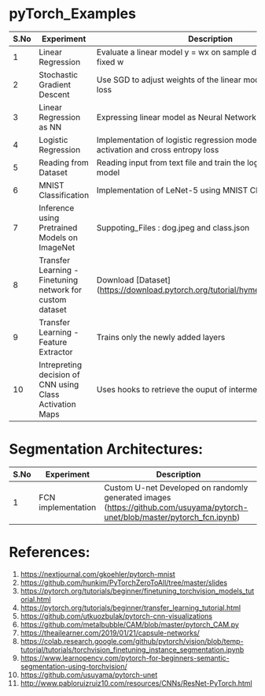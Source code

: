 # pyTorch_Examples

| S.No | Experiment | Description |
| ---------- | ---------- | ----------------- |
| 1 | Linear Regression |  Evaluate a linear model y = wx on sample data points using fixed w | 
| 2 | Stochastic Gradient Descent | Use SGD to adjust weights of the linear model based on MSE loss |
| 3 | Linear Regression as NN | Expressing linear model as Neural Network in pyTorch |
| 4 | Logistic Regression | Implementation of logistic regression model with sigmoid activation and cross entropy loss |
| 5 | Reading from Dataset | Reading input from text file and train the logistic regression model |
| 6 | MNIST Classification | Implementation of LeNet-5 using MNIST Classification |
| 7 | Inference using Pretrained Models on ImageNet | Suppoting_Files : dog.jpeg and class.json |
| 8 | Transfer Learning - Finetuning network for custom dataset | Download [Dataset] (https://download.pytorch.org/tutorial/hymenoptera_data.zip) |
| 9 | Transfer Learning - Feature Extractor | Trains only the newly added layers |
| 10 | Intrepreting decision of CNN using Class Activation Maps | Uses hooks to retrieve the ouput of intermediate layer|

# Segmentation Architectures:
| S.No | Experiment | Description |
| ---------- | ---------- | ----------------- |
|1| FCN implementation |Custom U-net Developed on randomly generated images (https://github.com/usuyama/pytorch-unet/blob/master/pytorch_fcn.ipynb)|



# References:
1. https://nextjournal.com/gkoehler/pytorch-mnist
2. https://github.com/hunkim/PyTorchZeroToAll/tree/master/slides
3. https://pytorch.org/tutorials/beginner/finetuning_torchvision_models_tutorial.html
4. https://pytorch.org/tutorials/beginner/transfer_learning_tutorial.html
5. https://github.com/utkuozbulak/pytorch-cnn-visualizations
6. https://github.com/metalbubble/CAM/blob/master/pytorch_CAM.py
7. https://theailearner.com/2019/01/21/capsule-networks/
8. https://colab.research.google.com/github/pytorch/vision/blob/temp-tutorial/tutorials/torchvision_finetuning_instance_segmentation.ipynb
9. https://www.learnopencv.com/pytorch-for-beginners-semantic-segmentation-using-torchvision/
10. https://github.com/usuyama/pytorch-unet
11. http://www.pabloruizruiz10.com/resources/CNNs/ResNet-PyTorch.html
